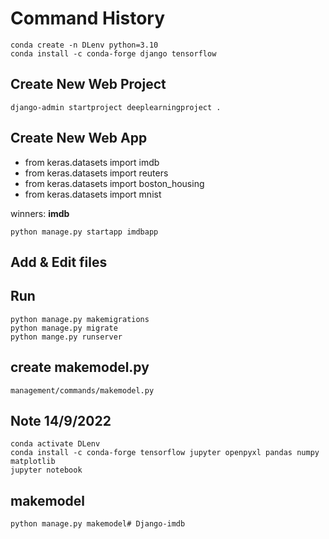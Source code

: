 # Command History

    conda create -n DLenv python=3.10
    conda install -c conda-forge django tensorflow

## Create New Web Project

    django-admin startproject deeplearningproject .

## Create New Web App

- from keras.datasets import imdb
- from keras.datasets import reuters
- from keras.datasets import boston_housing
- from keras.datasets import mnist

winners: **imdb**

    python manage.py startapp imdbapp

## Add & Edit files


## Run

    python manage.py makemigrations
    python manage.py migrate
    python mange.py runserver

## create makemodel.py

    management/commands/makemodel.py

## Note 14/9/2022

    conda activate DLenv
    conda install -c conda-forge tensorflow jupyter openpyxl pandas numpy matplotlib
    jupyter notebook

## makemodel

    python manage.py makemodel#   D j a n g o - i m d b  
 